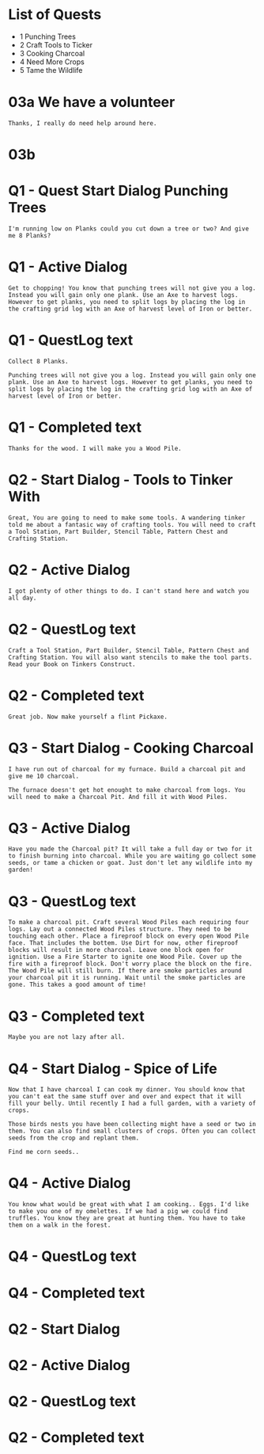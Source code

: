 
# List of Quests
 - 1 Punching Trees
 - 2 Craft Tools to Ticker
 - 3 Cooking Charcoal
 - 4 Need More Crops
 - 5 Tame the Wildlife


# 03a We have a volunteer
    Thanks, I really do need help around here. 
# 03b 


# Q1 - Quest Start Dialog Punching Trees
    I'm running low on Planks could you cut down a tree or two? And give me 8 Planks?

# Q1 - Active Dialog
    Get to chopping! You know that punching trees will not give you a log. Instead you will gain only one plank. Use an Axe to harvest logs. However to get planks, you need to split logs by placing the log in the crafting grid log with an Axe of harvest level of Iron or better.

# Q1 - QuestLog text
    Collect 8 Planks.

    Punching trees will not give you a log. Instead you will gain only one plank. Use an Axe to harvest logs. However to get planks, you need to split logs by placing the log in the crafting grid log with an Axe of harvest level of Iron or better.
# Q1 - Completed text
    Thanks for the wood. I will make you a Wood Pile. 

# Q2 - Start Dialog - Tools to Tinker With
    Great, You are going to need to make some tools. A wandering tinker told me about a fantasic way of crafting tools. You will need to craft a Tool Station, Part Builder, Stencil Table, Pattern Chest and Crafting Station.

# Q2 - Active Dialog
    I got plenty of other things to do. I can't stand here and watch you all day.

# Q2 - QuestLog text
    Craft a Tool Station, Part Builder, Stencil Table, Pattern Chest and Crafting Station. You will also want stencils to make the tool parts. Read your Book on Tinkers Construct.
    
# Q2 - Completed text
    Great job. Now make yourself a flint Pickaxe.

# Q3 - Start Dialog - Cooking Charcoal
    I have run out of charcoal for my furnace. Build a charcoal pit and give me 10 charcoal.

    The furnace doesn't get hot enought to make charcoal from logs. You will need to make a Charcoal Pit. And fill it with Wood Piles.

# Q3 - Active Dialog
    Have you made the Charcoal pit? It will take a full day or two for it to finish burning into charcoal. While you are waiting go collect some seeds, or tame a chicken or goat. Just don't let any wildlife into my garden!

# Q3 - QuestLog text
    To make a charcoal pit. Craft several Wood Piles each requiring four logs. Lay out a connected Wood Piles structure. They need to be touching each other. Place a fireproof block on every open Wood Pile face. That includes the bottem. Use Dirt for now, other fireproof blocks will result in more charcoal. Leave one block open for ignition. Use a Fire Starter to ignite one Wood Pile. Cover up the fire with a fireproof block. Don't worry place the block on the fire. The Wood Pile will still burn. If there are smoke particles around your charcoal pit it is running. Wait until the smoke particles are gone. This takes a good amount of time!

# Q3 - Completed text
    Maybe you are not lazy after all.

# Q4 - Start Dialog - Spice of Life
    Now that I have charcoal I can cook my dinner. You should know that you can't eat the same stuff over and over and expect that it will fill your belly. Until recently I had a full garden, with a variety of crops. 

    Those birds nests you have been collecting might have a seed or two in them. You can also find small clusters of crops. Often you can collect seeds from the crop and replant them.

    Find me corn seeds.. 

# Q4 - Active Dialog
    You know what would be great with what I am cooking.. Eggs. I'd like to make you one of my omelettes. If we had a pig we could find truffles. You know they are great at hunting them. You have to take them on a walk in the forest.

# Q4 - QuestLog text
# Q4 - Completed text

# Q2 - Start Dialog
# Q2 - Active Dialog
# Q2 - QuestLog text
# Q2 - Completed text


